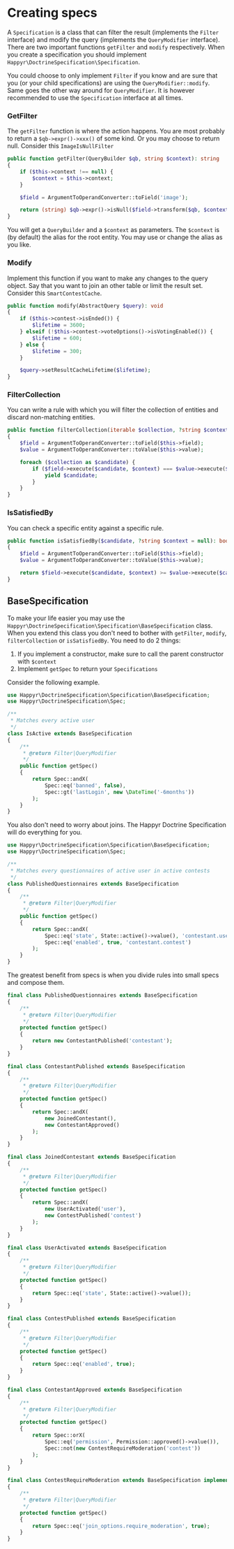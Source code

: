 # Creating specs

A `Specification` is a class that can filter the result (implements the `Filter` interface) and modify the query
(implements the `QueryModifier` interface). There are two important functions `getFilter` and `modify` respectively.
When you create a specification you should implement `Happyr\DoctrineSpecification\Specification`.

You could choose to only implement `Filter` if you know and are sure that you (or your child
specifications) are using the `QueryModifier::modify`. Same goes the other way around for `QueryModifier`. It is
however recommended to use the `Specification` interface at all times.

### GetFilter

The `getFilter` function is where the action happens. You are most probably to return a `$qb->expr()->xxx()` of some kind. Or you may
choose to return null. Consider this `ImageIsNullFilter`

```php
public function getFilter(QueryBuilder $qb, string $context): string
{
    if ($this->context !== null) {
        $context = $this->context;
    }

    $field = ArgumentToOperandConverter::toField('image');

    return (string) $qb->expr()->isNull($field->transform($qb, $context));
}
```

You will get a `QueryBuilder` and a `$context` as parameters. The `$context` is (by default) the alias for the root
entity. You may use or change the alias as you like.

### Modify

Implement this function if you want to make any changes to the query object. Say that you want to join an other table
or limit the result set. Consider this `SmartContestCache`.

```php
public function modify(AbstractQuery $query): void
{
    if ($this->contest->isEnded()) {
        $lifetime = 3600;
    } elseif (!$this->contest->voteOptions()->isVotingEnabled()) {
        $lifetime = 600;
    } else {
        $lifetime = 300;
    }

    $query->setResultCacheLifetime($lifetime);
}
```

### FilterCollection

You can write a rule with which you will filter the collection of entities and discard non-matching entities.

```php
public function filterCollection(iterable $collection, ?string $context = null): iterable
{
    $field = ArgumentToOperandConverter::toField($this->field);
    $value = ArgumentToOperandConverter::toValue($this->value);

    foreach ($collection as $candidate) {
        if ($field->execute($candidate, $context) === $value->execute($candidate, $context))) {
            yield $candidate;
        }
    }
}
```

### IsSatisfiedBy

You can check a specific entity against a specific rule.

```php
public function isSatisfiedBy($candidate, ?string $context = null): bool
{
    $field = ArgumentToOperandConverter::toField($this->field);
    $value = ArgumentToOperandConverter::toValue($this->value);

    return $field->execute($candidate, $context) >= $value->execute($candidate, $context);
}
```

## BaseSpecification

To make your life easier you may use the `Happyr\DoctrineSpecification\Specification\BaseSpecification` class. When you
extend  this class you don't need to bother with `getFilter`, `modify`, `filterCollection` or `isSatisfiedBy`. You need
to do 2 things:

1. If you implement a constructor, make sure to call the parent constructor with `$context`
2. Implement `getSpec` to return your `Specifications`

Consider the following example.

```php
use Happyr\DoctrineSpecification\Specification\BaseSpecification;
use Happyr\DoctrineSpecification\Spec;

/**
 * Matches every active user
 */
class IsActive extends BaseSpecification
{
    /**
     * @return Filter|QueryModifier
     */
    public function getSpec()
    {
        return Spec::andX(
            Spec::eq('banned', false),
            Spec::gt('lastLogin', new \DateTime('-6months'))
        );
    }
}
```

You also don't need to worry about joins. The Happyr Doctrine Specification will do everything for you.

```php
use Happyr\DoctrineSpecification\Specification\BaseSpecification;
use Happyr\DoctrineSpecification\Spec;

/**
 * Matches every questionnaires of active user in active contests
 */
class PublishedQuestionnaires extends BaseSpecification
{
    /**
     * @return Filter|QueryModifier
     */
    public function getSpec()
    {
        return Spec::andX(
            Spec::eq('state', State::active()->value(), 'contestant.user'),
            Spec::eq('enabled', true, 'contestant.contest')
        );
    }
}
```

The greatest benefit from specs is when you divide rules into small specs and compose them.

```php
final class PublishedQuestionnaires extends BaseSpecification
{
    /**
     * @return Filter|QueryModifier
     */
    protected function getSpec()
    {
        return new ContestantPublished('contestant');
    }
}

final class ContestantPublished extends BaseSpecification
{
    /**
     * @return Filter|QueryModifier
     */
    protected function getSpec()
    {
        return Spec::andX(
            new JoinedContestant(),
            new ContestantApproved()
        );
    }
}

final class JoinedContestant extends BaseSpecification
{
    /**
     * @return Filter|QueryModifier
     */
    protected function getSpec()
    {
        return Spec::andX(
            new UserActivated('user'),
            new ContestPublished('contest')
        );
    }
}

final class UserActivated extends BaseSpecification
{
    /**
     * @return Filter|QueryModifier
     */
    protected function getSpec()
    {
        return Spec::eq('state', State::active()->value());
    }
}

final class ContestPublished extends BaseSpecification
{
    /**
     * @return Filter|QueryModifier
     */
    protected function getSpec()
    {
        return Spec::eq('enabled', true);
    }
}

final class ContestantApproved extends BaseSpecification
{
    /**
     * @return Filter|QueryModifier
     */
    protected function getSpec()
    {
        return Spec::orX(
            Spec::eq('permission', Permission::approved()->value()),
            Spec::not(new ContestRequireModeration('contest'))
        );
    }
}

final class ContestRequireModeration extends BaseSpecification implements Satisfiable
{
    /**
     * @return Filter|QueryModifier
     */
    protected function getSpec()
    {
        return Spec::eq('join_options.require_moderation', true);
    }
}
```
